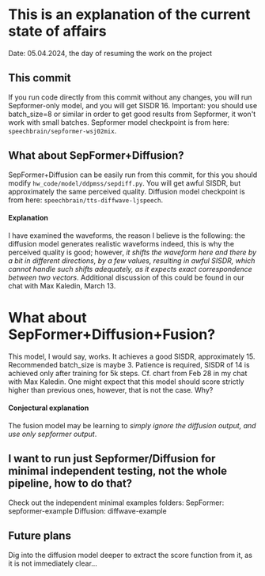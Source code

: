 # This is an explanation of the current state of affairs
Date: 05.04.2024, the day of resuming the work on the project


## This commit

If you run code directly from this commit without any changes, you will run Sepformer-only model, and you will get SISDR 16.
Important: you should use batch_size=8 or similar in order to get good results from Sepformer, it won't work with small batches.
Sepformer model checkpoint is from here: `speechbrain/sepformer-wsj02mix`.

## What about SepFormer+Diffusion?

SepFormer+Diffusion can be easily run from this commit, for this you should modify `hw_code/model/ddpmss/sepdiff.py`.
You will get awful SISDR, but approximately the same perceived quality.
Diffusion model checkpoint is from here: `speechbrain/tts-diffwave-ljspeech`.

#### Explanation

I have examined the waveforms, the reason I believe is the following: the diffusion model generates realistic waveforms indeed, this is why the perceived quality is good; however, *it shifts the waveform here and there by a bit in different directions, by a few values, resulting in awful SISDR, which cannot handle such shifts adequately, as it expects exact correspondence between two vectors*. Additional discussion of this could be found in our chat with Max Kaledin, March 13.


# What about SepFormer+Diffusion+Fusion?

This model, I would say, works. It achieves a good SISDR, approximately 15. Recommended batch_size is maybe 3. Patience is required, SISDR of 14 is achieved only after training for 5k steps. Cf. chart from Feb 28 in my chat with Max Kaledin.
One might expect that this model should score strictly higher than previous ones, however, that is not the case. Why?

#### Conjectural explanation

The fusion model may be learning to *simply ignore the diffusion output, and use only sepformer output*.


## I want to run just Sepformer/Diffusion for minimal independent testing, not the whole pipeline, how to do that?
Check out the independent minimal examples folders:
SepFormer: sepformer-example
Diffusion: diffwave-example


## Future plans

Dig into the diffusion model deeper to extract the score function from it, as it is not immediately clear...
